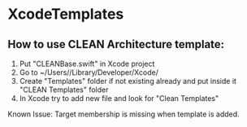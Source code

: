 # XcodeTemplates


## How to use CLEAN Architecture template:

1. Put "CLEANBase.swift" in Xcode project
2. Go to ~/Users/<username>/Library/Developer/Xcode/
3. Create "Templates" folder if not existing already and put inside it "CLEAN Templates" folder
4. In Xcode try to add new file and look for "Clean Templates"

Known Issue: Target membership is missing when template is added.

